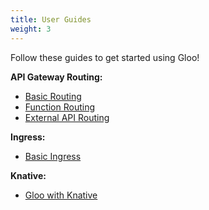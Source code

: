 ```yaml
---
title: User Guides
weight: 3
---
```


Follow these guides to get started using Gloo!

**API Gateway Routing:**

* [Basic Routing](basic_routing)
* [Function Routing](function_routing)
* [External API Routing](external_api_routing)

**Ingress:**

* [Basic Ingress](basic_ingress)

**Knative:**

* [Gloo with Knative](gloo_with_knative)
